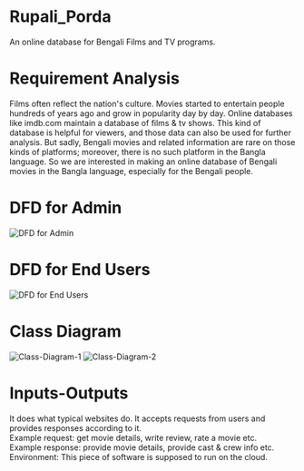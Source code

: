 # Rupali_Porda
An online database for Bengali Films and TV programs.

# Requirement Analysis
Films often reflect the nation's culture. Movies started to entertain people hundreds of years ago and grow in popularity day by day. Online databases like imdb.com maintain a database of films & tv shows. This kind of database is helpful for viewers, and those data can also be used for further analysis. But sadly, Bengali movies and related information are rare on those kinds of platforms; moreover, there is no such platform in the Bangla language. So we are interested in making an online database of Bengali movies in the Bangla language, especially for the Bengali people.

# DFD for Admin
![DFD for Admin](https://user-images.githubusercontent.com/65134453/170767224-c4c72bc6-407e-46be-a40f-1a2892489664.png)

# DFD for End Users
![DFD for End Users](https://user-images.githubusercontent.com/65134453/170767431-3d051aa1-25ef-4373-8a10-a5d7abc17474.png)

# Class Diagram
![Class-Diagram-1](https://user-images.githubusercontent.com/65134453/170768302-d2544218-09ad-4b77-a55b-88e9e44e2666.png)
![Class-Diagram-2](https://user-images.githubusercontent.com/65134453/170768328-a99d4703-22e4-4040-b751-d7e8ea9ae53b.png)

# Inputs-Outputs
It does what typical websites do. 
It accepts requests from users and provides responses according to it. 
<br>
Example request: get movie details, write review, rate a movie etc.<br>
Example response: provide movie details, provide cast & crew info etc. 
<br>
Environment: This piece of software is supposed to run on the cloud.


 

